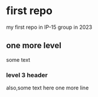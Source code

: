 # first repo

my first repo in IP-15 group in 2023

## one more level 

some text

### level 3 header

also,some text here
one more line
